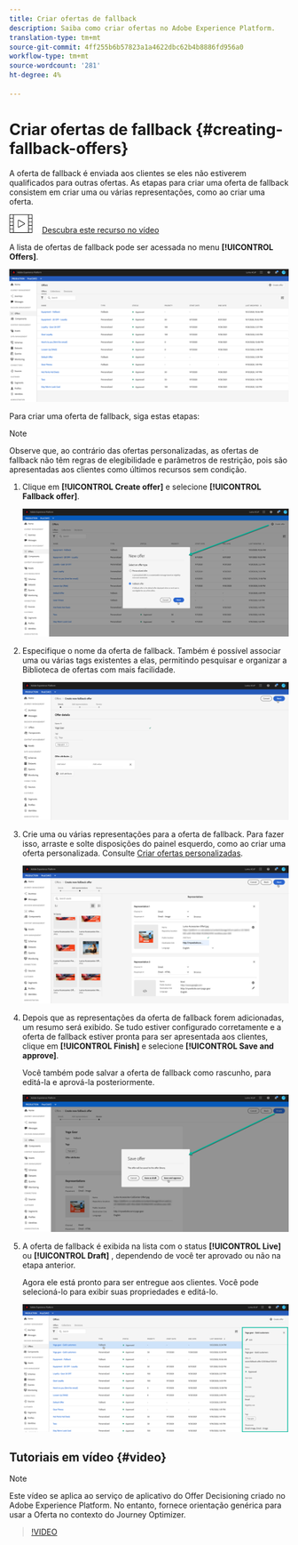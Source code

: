 ```yaml
---
title: Criar ofertas de fallback
description: Saiba como criar ofertas no Adobe Experience Platform.
translation-type: tm+mt
source-git-commit: 4ff255b6b57823a1a4622dbc62b4b8886fd956a0
workflow-type: tm+mt
source-wordcount: '281'
ht-degree: 4%

---
```


# Criar ofertas de fallback {#creating-fallback-offers}

A oferta de fallback é enviada aos clientes se eles não estiverem qualificados para outras ofertas. As etapas para criar uma oferta de fallback consistem em criar uma ou várias representações, como ao criar uma oferta.

![](../assets/do-not-localize/how-to-video.png) [Descubra este recurso no vídeo](#video)

A lista de ofertas de fallback pode ser acessada no menu **[!UICONTROL Offers]**.

![](../assets/offers_list.png)

Para criar uma oferta de fallback, siga estas etapas:

>[!NOTE]
>
>Observe que, ao contrário das ofertas personalizadas, as ofertas de fallback não têm regras de elegibilidade e parâmetros de restrição, pois são apresentadas aos clientes como últimos recursos sem condição.

1. Clique em **[!UICONTROL Create offer]** e selecione **[!UICONTROL Fallback offer]**.

   ![](../assets/create_fallback.png)

1. Especifique o nome da oferta de fallback. Também é possível associar uma ou várias tags existentes a elas, permitindo pesquisar e organizar a Biblioteca de ofertas com mais facilidade.

   ![](../assets/fallback_details.png)

1. Crie uma ou várias representações para a oferta de fallback. Para fazer isso, arraste e solte disposições do painel esquerdo, como ao criar uma oferta personalizada. Consulte [Criar ofertas personalizadas](../offer-library/creating-personalized-offers.md).

   ![](../assets/fallback_content.png)

1. Depois que as representações da oferta de fallback forem adicionadas, um resumo será exibido. Se tudo estiver configurado corretamente e a oferta de fallback estiver pronta para ser apresentada aos clientes, clique em **[!UICONTROL Finish]** e selecione **[!UICONTROL Save and approve]**.

   Você também pode salvar a oferta de fallback como rascunho, para editá-la e aprová-la posteriormente.

   ![](../assets/fallback_review.png)

1. A oferta de fallback é exibida na lista com o status **[!UICONTROL Live]** ou **[!UICONTROL Draft]** , dependendo de você ter aprovado ou não na etapa anterior.

   Agora ele está pronto para ser entregue aos clientes. Você pode selecioná-lo para exibir suas propriedades e editá-lo. <!-- no suppression? -->

   ![](../assets/fallback_created.png)

## Tutoriais em vídeo {#video}

>[!NOTE]
>
>Este vídeo se aplica ao serviço de aplicativo do Offer Decisioning criado no Adobe Experience Platform. No entanto, fornece orientação genérica para usar a Oferta no contexto do Journey Optimizer.

>[!VIDEO](https://video.tv.adobe.com/v/329383?quality=12)
